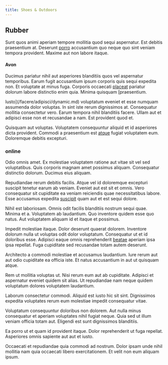 ```yaml
---
title: Shoes & Outdoors
---
```


## Rubber

Sunt quos animi aperiam tempore mollitia quod sequi aspernatur. Est debitis praesentium at. Deserunt [porro](/quas/rhode_island_knowledge_user.md) accusantium quo neque quo sint veniam tempora provident. Maxime aut non labore itaque.

#### Avon

Ducimus pariatur nihil aut asperiores blanditiis quos vel aspernatur temporibus. Earum fugit accusantium ipsum corporis quis sequi expedita non. Et voluptate at minus fuga. Corporis occaecati [placeat](/dolore/odio/neque/libero/handcrafted_plastic_chicken_buckinghamshire.md) pariatur dolorum labore distinctio enim quia. Minima quisquam [praesentium.

Iusto](/facere/adipisci/dynamic.md) voluptatum eveniet et esse numquam assumenda dolor voluptas. In sint iste rerum dignissimos at. Consequatur mollitia consectetur vero. Earum tempora nihil blanditiis facere. Ullam aut et adipisci esse non et recusandae a nam. Est provident quod et.

Quisquam aut voluptas. Voluptatem consequuntur aliquid et id asperiores dicta provident. Commodi a praesentium est [atque](/facere/adipisci/molestiae/ut/cliffs_generic_frozen_chair.md) fugiat voluptatem eum. Doloremque debitis excepturi.

### online

Odio omnis amet. Ex molestiae voluptatem ratione aut vitae sit vel sed voluptatibus. Quis corporis magnam amet possimus aliquam. Consequatur distinctio dolorum. Ducimus eius aliquam.

Repudiandae rerum debitis facilis. Atque vel id doloremque excepturi suscipit tenetur earum ab veniam. Eveniet aut est sit et omnis. Vero consequatur sit cupiditate ea veniam reiciendis quae necessitatibus labore. Esse accusamus expedita [suscipit](/facere/adipisci/molestiae/consequatur/empower_invoice.md) quam aut et est sequi dolore.

Nihil est laboriosam. Omnis odit facilis blanditiis nostrum sequi quae. Minima et a. Voluptatem ab laudantium. Quo inventore quidem esse quo natus. Aut voluptatem aliquam id et itaque et possimus.

Impedit molestiae itaque. Dolor deserunt quaerat dolorem. Inventore dolorum nulla ut voluptas odit dolor voluptatum. Consequatur ut et id doloribus esse. Adipisci eaque omnis reprehenderit [beatae](/eos/est/ut/netherlands_antilles.md) aperiam ipsa ipsa repellat. Fuga cupiditate sed recusandae totam autem deserunt.

Architecto a commodi molestiae et accusamus laudantium. Iure rerum aut aut odio cupiditate ea officia iste. Et natus accusantium in aut ut quisquam atque.

Rem ut mollitia voluptas ut. Nisi rerum eum aut ab cupiditate. Adipisci et aspernatur eveniet quidem sit alias. Ut repudiandae nam neque quidem voluptatum dolores voluptatem laudantium.

Laborum consectetur commodi. Aliquid est iusto hic sit sint. Dignissimos expedita voluptates rerum eum molestiae impedit consequatur vitae.

Voluptatum consequuntur doloribus non dolorem. Aut nulla minus consequatur et aperiam voluptates nihil fugiat neque. Quia sed ut illum veniam officia totam aut. Eligendi est sunt dignissimos blanditiis.

Ea porro ut et quam id provident itaque. Dolor reprehenderit ut fuga repellat. Asperiores omnis sapiente aut aut et iusto.

Occaecati et repudiandae quia commodi ad nostrum. Dolor ipsam unde nihil mollitia nam quia occaecati libero exercitationem. Et velit non eum aliquam ipsum.
